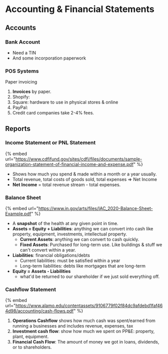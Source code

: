 # Accounting & Financial Statements

## Accounts

### Bank Account

* Need a TIN
* And some incorporation paperwork

### POS Systems

Paper invoicing



1. **Invoices** by paper.
2. Shopify:&#x20;
3. Square: hardware to use in physical stores & online
4. PayPal:&#x20;
5. Credit card companies take 2-4% fees.



## Reports

### Income Statement or PNL Statement

{% embed url="https://www.cdfifund.gov/sites/cdfi/files/documents/sample-organization-statement-of-financial-income-and-expense.pdf" %}

* Shows how much you spend & made within a month or a year usually.
* Total revenue, total costs of goods sold, total expenses => Net Income
* **Net Income** = total revenue stream - total expenses.

### Balance Sheet

{% embed url="https://www.in.gov/arts/files/IAC_2020-Balance-Sheet-Example.pdf" %}

* A **snapshot** of the health at any given point in time.
* **Assets = Equity + Liabilities**: anything we can convert into cash like property, equipment, investments, intellectual property.
  * **Current Assets**: anything we can convert to cash quickly.
  * **Fixed Assets**: Purchased for long-term use. Like buildings & stuff we can't convert within a year.
* **Liabilities**: financial obligations/debts
  * Current liabilities: must be satisfied within a year
  * Long-term liabilities: debts like mortgages that are long-term
* **Equity = Assets - Liabilities**
  * what'd be returned to our shareholder if we just sold everything off.

### Cashflow Statement

{% embed url="https://www.alamo.edu/contentassets/9106779f02f84dc9afdebd1faf464d98/accounting/cash-flows.pdf" %}

1. **Operations Cashflow** shows how much cash was spent/earned from running a businesses and includes revenue, expenses, tax
2. **Investment cash flow**: show how much we spent on PP\&E: property, plant, equipment.
3. **Financial Cash Flow**: The amount of money we got in loans, dividends, or to shareholders.

